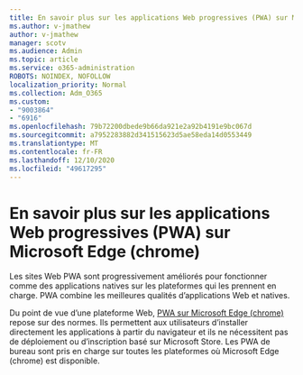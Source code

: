 ```yaml
---
title: En savoir plus sur les applications Web progressives (PWA) sur Microsoft Edge (chrome)
ms.author: v-jmathew
author: v-jmathew
manager: scotv
ms.audience: Admin
ms.topic: article
ms.service: o365-administration
ROBOTS: NOINDEX, NOFOLLOW
localization_priority: Normal
ms.collection: Adm_O365
ms.custom:
- "9003864"
- "6916"
ms.openlocfilehash: 79b72200dbede9b66da921e2a92b4191e9bc067d
ms.sourcegitcommit: a7952283882d341515623d5ae58eda14d0553449
ms.translationtype: MT
ms.contentlocale: fr-FR
ms.lasthandoff: 12/10/2020
ms.locfileid: "49617295"
---
```

# <a name="learn-about-progressive-web-apps-pwas-on-microsoft-edge-chromium"></a>En savoir plus sur les applications Web progressives (PWA) sur Microsoft Edge (chrome)

Les sites Web PWA sont progressivement améliorés pour fonctionner comme des applications natives sur les plateformes qui les prennent en charge. PWA combine les meilleures qualités d’applications Web et natives.

Du point de vue d’une plateforme Web, [PWA sur Microsoft Edge (chrome)](https://go.microsoft.com/fwlink/?linkid=2135193) repose sur des normes. Ils permettent aux utilisateurs d’installer directement les applications à partir du navigateur et ils ne nécessitent pas de déploiement ou d’inscription basé sur Microsoft Store. Les PWA de bureau sont pris en charge sur toutes les plateformes où Microsoft Edge (chrome) est disponible.
